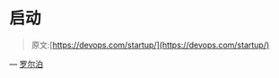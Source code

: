 # 启动

> 原文:[https://devops.com/startup/](https://devops.com/startup/)

— [罗尔泊](https://devops.com/author/breselman/)